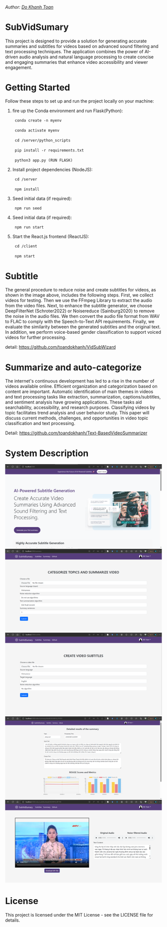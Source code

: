 <h6 align="left">Author: <a href="https://github.com/toandokhanh">Do Khanh Toan<a/> </h6>

# SubVidSumary
This project is designed to provide a solution for generating accurate summaries and subtitles for videos based on advanced sound filtering and text processing techniques. The application combines the power of AI-driven audio analysis and natural language processing to create concise and engaging summaries that enhance video accessibility and viewer engagement.


<!--
</br>
</br>
<p align="center">
  <img src="https://github.com/toandokhanh/TextVidSummarizer/assets/98395447/9d2da01a-812e-4816-a5ac-54e3ecde9ef4" alt="Image" />
</p>
</br>
 --->

# Getting Started
Follow these steps to set up and run the project locally on your machine:
1. fire up the Conda environment and run Flask(Python):

        conda create -n myenv

        conda activate myenv

        cd /server/python_scripts

        pip install -r requirements.txt

        python3 app.py (RUN FLASK)

2. Install project dependencies (NodeJS):
        
        cd /server

        npm install

        
3. Seed initial data (if required):

        npm run seed


4. Seed initial data (if required):
        
        npm run start

5. Start the React.js frontend (ReactJS):

        cd /client

        npm start

# Subtitle 
The general procedure to reduce noise and create subtitles for videos, as shown in the image above, includes the following steps. First, we collect videos for testing. Then we use the FFmpeg Library to extract the audio from the video files. Next, to enhance the subtitle generator, we choose DeepFilterNet (Schroter2022) or Noisereduce (Sainburg2020) to remove the noise in the audio files. We then convert the audio file format from WAV to FLAC to comply with the Speech-to-Text API requirements. Finally, we evaluate the similarity between the generated subtitles and the original text. In addition, we perform voice-based gender classification to support voiced videos for further processing.

detail: https://github.com/toandokhanh/VidSubWizard
# Summarize and auto-categorize
The internet's continuous development has led to a rise in the number of videos available online. Efficient organization and categorization based on content are important. Automatic identification of main themes in videos and text processing tasks like extraction, summarization, captions/subtitles, and sentiment analysis have growing applications. These tasks aid searchability, accessibility, and research purposes. Classifying videos by topic facilitates trend analysis and user behavior study. This paper will discuss current methods, challenges, and opportunities in video topic classification and text processing.

Detail: https://github.com/toandokhanh/Text-BasedVideoSummarizer


# System Description
![Alt text](image/image-1.png)
![Alt text](image/image-2.png)
![Alt text](image/image-3.png)
![Alt text](image/image-4.png)
![Alt text](image/image-5.png)
# License
This project is licensed under the MIT License - see the LICENSE file for details.
